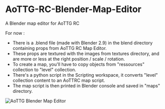 # AoTTG-RC-Blender-Map-Editor
A Blender map editor for AoTTG RC

For now :
- There is a .blend file (made with Blender 2.9) in the blend directory containing props from AoTTG RC Map Editor.
- These props are textured with the images from textures directory, and are more or less at the right position / scale / rotation.
- To create a map, you'll have to copy objects from "ressources" collection to "level" collection.
- There's a python script in the Scripting workspace, it converts "level" collection content to an AoTTRC map script.
- The map script is then printed in Blender console and saved in "maps" directory.

![AoTTG Blender Map Editor](https://user-images.githubusercontent.com/58033703/113575784-b2ed1800-961e-11eb-8cf0-8b3cbe3d2801.JPG)

